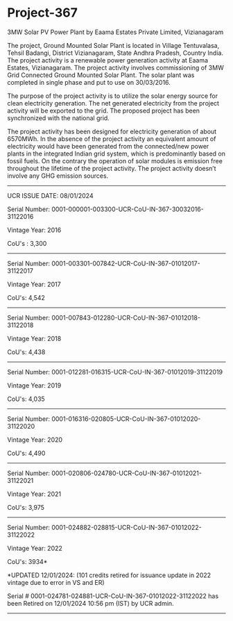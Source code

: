 # Project-367
 3MW Solar PV Power Plant by Eaama Estates Private Limited, Vizianagaram

The project, Ground Mounted Solar Plant is located in Village Tentuvalasa, Tehsil Badangi, District
Vizianagaram, State Andhra Pradesh, Country India.
The project activity is a renewable power generation activity at Eaama Estates, Vizianagaram. The project
activity involves commissioning of 3MW Grid Connected Ground Mounted Solar Plant. The solar plant was
completed in single phase and put to use on 30/03/2016.

The purpose of the project activity is to utilize the solar energy source for clean electricity generation. The
net generated electricity from the project activity will be exported to the grid. The proposed project has been
synchronized with the national grid.

The project activity has been designed for electricity generation of about 6570MWh. In the absence of the
project activity an equivalent amount of electricity would have been generated from the connected/new
power plants in the integrated Indian grid system, which is predominantly based on fossil fuels. On the
contrary the operation of solar modules is emission free throughout the lifetime of the project activity. The
project activity doesn’t involve any GHG emission sources.
___________________
UCR ISSUE DATE: 08/01/2024

Serial Number: 0001-000001-003300-UCR-CoU-IN-367-30032016-31122016

Vintage Year: 2016

CoU's : 3,300
_______________________________
Serial Number: 0001-003301-007842-UCR-CoU-IN-367-01012017-31122017

Vintage Year: 2017

CoU's: 4,542
____________________________
Serial Number: 0001-007843-012280-UCR-CoU-IN-367-01012018-31122018

Vintage Year: 2018

CoU's: 4,438
_______________________
Serial Number: 0001-012281-016315-UCR-CoU-IN-367-01012019-31122019

Vintage Year: 2019

CoU's: 4,035
____________________________
Serial Number: 0001-016316-020805-UCR-CoU-IN-367-01012020-31122020

Vintage Year: 2020

CoU's: 4,490
______________________
Serial Number: 0001-020806-024780-UCR-CoU-IN-367-01012021-31122021

Vintage Year: 2021

CoU's: 3,975
__________________________
Serial Number: 0001-024882-028815-UCR-CoU-IN-367-01012022-31122022

Vintage Year: 2022

CoU's: 3934*

*UPDATED 12/01/2024: (101 credits retired for issuance update in 2022 vintage due to error in VS and ER)

Serial # 0001-024781-024881-UCR-CoU-IN-367-01012022-31122022 has been Retired on 12/01/2024 10:56 pm (IST) by UCR admin.

__________________
